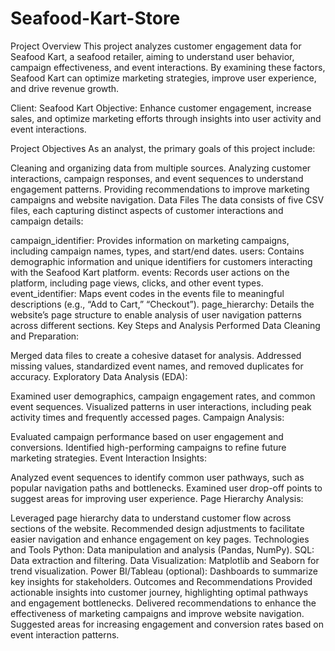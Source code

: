 # Seafood-Kart-Store

Project Overview
This project analyzes customer engagement data for Seafood Kart, a seafood retailer, aiming to understand user behavior, campaign effectiveness, and event interactions. By examining these factors, Seafood Kart can optimize marketing strategies, improve user experience, and drive revenue growth.

Client: Seafood Kart
Objective: Enhance customer engagement, increase sales, and optimize marketing efforts through insights into user activity and event interactions.

Project Objectives
As an analyst, the primary goals of this project include:

Cleaning and organizing data from multiple sources.
Analyzing customer interactions, campaign responses, and event sequences to understand engagement patterns.
Providing recommendations to improve marketing campaigns and website navigation.
Data Files
The data consists of five CSV files, each capturing distinct aspects of customer interactions and campaign details:

campaign_identifier: Provides information on marketing campaigns, including campaign names, types, and start/end dates.
users: Contains demographic information and unique identifiers for customers interacting with the Seafood Kart platform.
events: Records user actions on the platform, including page views, clicks, and other event types.
event_identifier: Maps event codes in the events file to meaningful descriptions (e.g., “Add to Cart,” “Checkout”).
page_hierarchy: Details the website’s page structure to enable analysis of user navigation patterns across different sections.
Key Steps and Analysis Performed
Data Cleaning and Preparation:

Merged data files to create a cohesive dataset for analysis.
Addressed missing values, standardized event names, and removed duplicates for accuracy.
Exploratory Data Analysis (EDA):

Examined user demographics, campaign engagement rates, and common event sequences.
Visualized patterns in user interactions, including peak activity times and frequently accessed pages.
Campaign Analysis:

Evaluated campaign performance based on user engagement and conversions.
Identified high-performing campaigns to refine future marketing strategies.
Event Interaction Insights:

Analyzed event sequences to identify common user pathways, such as popular navigation paths and bottlenecks.
Examined user drop-off points to suggest areas for improving user experience.
Page Hierarchy Analysis:

Leveraged page hierarchy data to understand customer flow across sections of the website.
Recommended design adjustments to facilitate easier navigation and enhance engagement on key pages.
Technologies and Tools
Python: Data manipulation and analysis (Pandas, NumPy).
SQL: Data extraction and filtering.
Data Visualization: Matplotlib and Seaborn for trend visualization.
Power BI/Tableau (optional): Dashboards to summarize key insights for stakeholders.
Outcomes and Recommendations
Provided actionable insights into customer journey, highlighting optimal pathways and engagement bottlenecks.
Delivered recommendations to enhance the effectiveness of marketing campaigns and improve website navigation.
Suggested areas for increasing engagement and conversion rates based on event interaction patterns.
